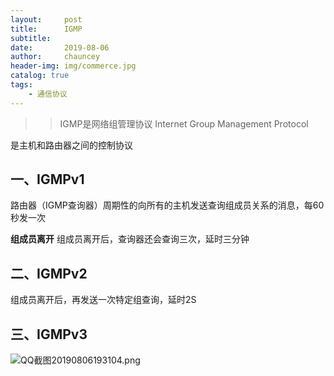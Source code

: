 ```yaml
---
layout:     post
title:      IGMP
subtitle:   
date:       2019-08-06
author:     chauncey
header-img: img/commerce.jpg
catalog: true
tags:
    - 通信协议
---
```


>> IGMP是网络组管理协议  Internet Group Management Protocol  

是主机和路由器之间的控制协议

## 一、IGMPv1

路由器（IGMP查询器）周期性的向所有的主机发送查询组成员关系的消息，每60秒发一次

**组成员离开**   组成员离开后，查询器还会查询三次，延时三分钟

## 二、IGMPv2

组成员离开后，再发送一次特定组查询，延时2S

## 三、IGMPv3

![QQ截图20190806193104.png](https://i.loli.net/2019/08/06/ke8S3ZLCcju19os.png)






